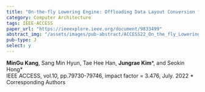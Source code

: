 ```yaml
---
title: "On-the-fly Lowering Engine: Offloading Data Layout Conversion for Convolutional Neural Networks"
category: Computer Architecture
tags: IEEE-ACCESS
paper_url: "https://ieeexplore.ieee.org/document/9833499"
abstract_img: "/assets/images/pub-abstract/ACCESS22_On_the_fly_Lowering_Engine.png"
pub-type: J
select: y
---
```


**MinGu Kang**, Sang Min Hyun, Tae Hee Han, **Jungrae Kim**\*, and Seokin Hong* <br>
IEEE ACCESS, vol.10, pp.79730-79746, impact factor = 3.476, July. 2022
\* Corresponding Authors
